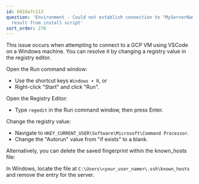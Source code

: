 ```yaml
---
id: b92da7c113
question: 'Environment - Could not establish connection to "MyServerName": Got bad
  result from install script'
sort_order: 270
---
```


This issue occurs when attempting to connect to a GCP VM using VSCode on a Windows machine. You can resolve it by changing a registry value in the registry editor.

Open the Run command window:
- Use the shortcut keys `Windows + R`, or
- Right-click "Start" and click "Run".

Open the Registry Editor:
- Type `regedit` in the Run command window, then press Enter.

Change the registry value:
- Navigate to `HKEY_CURRENT_USER\Software\Microsoft\Command Processor`.
- Change the "Autorun" value from "if exists" to a blank.

Alternatively, you can delete the saved fingerprint within the known_hosts file:

In Windows, locate the file at `C:\Users\<your_user_name>\.ssh\known_hosts` and remove the entry for the server.
